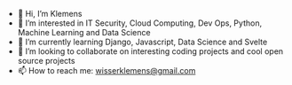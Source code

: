 - 👋 Hi, I’m Klemens
- 👀 I’m interested in IT Security, Cloud Computing, Dev Ops, Python, Machine Learning and Data Science
- 🌱 I’m currently learning Django, Javascript, Data Science and Svelte
- 💞️ I’m looking to collaborate on interesting coding projects and cool open source projects
- 📫 How to reach me: wisserklemens@gmail.com

<!---
kwisser/kwisser is a ✨ special ✨ repository because its `README.md` (this file) appears on your GitHub profile.
You can click the Preview link to take a look at your changes.
--->
